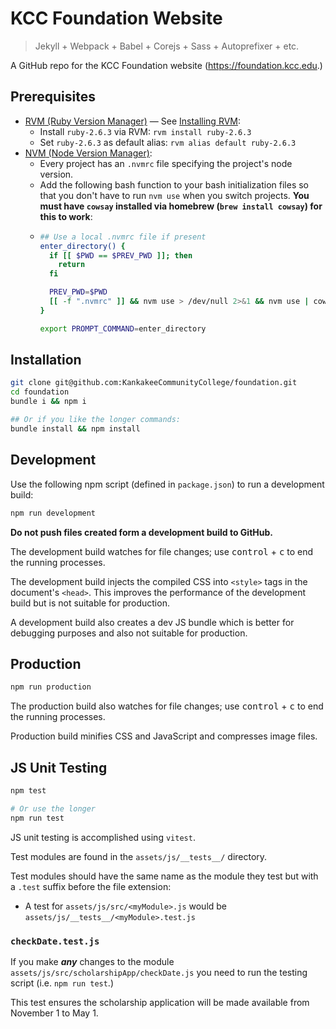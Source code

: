 # KCC Foundation Website

> Jekyll + Webpack + Babel + Corejs + Sass + Autoprefixer + etc.

A GitHub repo for the KCC Foundation website (<https://foundation.kcc.edu>.)

## Prerequisites

* [<abbr>RVM</abbr> (Ruby Version Manager)](https://rvm.io/) — See [Installing RVM](https://rvm.io/rvm/install):
  * Install `ruby-2.6.3` via RVM: `rvm install ruby-2.6.3`
  * Set `ruby-2.6.3` as default alias: `rvm alias default ruby-2.6.3`
* [<abbr>NVM</abbr> (Node Version Manager)](https://github.com/nvm-sh/nvm):
  * Every project has an `.nvmrc` file specifying the project's node version.
  * Add the following bash function to your bash initialization files so that you don't have to run `nvm use` when you switch projects. **You must have `cowsay` installed via homebrew (`brew install cowsay`) for this to work**:
  * ```bash
    ## Use a local .nvmrc file if present
    enter_directory() {
      if [[ $PWD == $PREV_PWD ]]; then
        return
      fi

      PREV_PWD=$PWD
      [[ -f ".nvmrc" ]] && nvm use > /dev/null 2>&1 && nvm use | cowsay $n
    }

    export PROMPT_COMMAND=enter_directory
    ```


## Installation

```bash
git clone git@github.com:KankakeeCommunityCollege/foundation.git
cd foundation
bundle i && npm i

## Or if you like the longer commands:
bundle install && npm install
```

## Development

Use the following npm script (defined in `package.json`) to run a development build:

```bash
npm run development
```

**Do not push files created form a development build to GitHub.**

The development build watches for file changes; use <kbd>control</kbd> + <kbd>c</kbd> to end the running processes.

The development build injects the compiled CSS into `<style>` tags in the document's `<head>`. This improves the performance of the development build but is not suitable for production.

A development build also creates a dev JS bundle which is better for debugging purposes and also not suitable for production.

## Production

```bash
npm run production
```

The production build also watches for file changes; use <kbd>control</kbd> + <kbd>c</kbd> to end the running processes.

Production build minifies CSS and JavaScript and compresses image files.

## JS Unit Testing

```bash
npm test

# Or use the longer
npm run test
```

JS unit testing is accomplished using `vitest`.

Test modules are found in the `assets/js/__tests__/` directory.

Test modules should have the same name as the module they test but with a `.test` suffix before the file extension:
* A test for `assets/js/src/<myModule>.js` would be `assets/js/__tests__/<myModule>.test.js`

### `checkDate.test.js`

If you make ***any*** changes to the module `assets/js/src/scholarshipApp/checkDate.js` you need to run the testing script (i.e. `npm run test`.)

This test ensures the scholarship application will be made available from November 1 to May 1.
